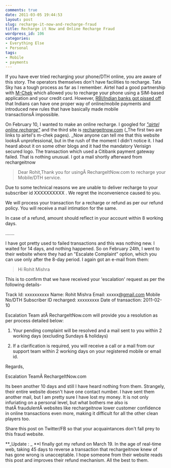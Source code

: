 ```yaml
---
comments: true
date: 2011-03-05 19:44:53
layout: post
slug: recharge-it-now-and-recharge-fraud
title: Recharge it Now and Online Recharge Fraud
wordpress_id: 106
categories:
- Everything Else
- Personal
tags:
- Mobile
- payments
---
```


If you have ever tried recharging your phone/DTH online, you are aware of this story. The operators themselves don't have facilities to recharge. Tata Sky has a tough process as far as I remember. Airtel had a good partnership with [M-Chek](http://main.mchek.com/) which allowed you to recharge your phone using a SIM-based application and your credit card. However, [RBI/Indian banks got pissed off](http://blog.cleartrip.com/journal/2011/2/14/how-indias-banks-killed-the-future-of-commerce.html) that Indians can have one proper way of online/mobile payments and introduced new rules that have basically made mobile transactionsÂ impossible.

On February 10, I wanted to make an online recharge. I googled for _["airtel online recharge"](http://www.google.com/webhp?sourceid=chrome-instant&ie=UTF-8&ion=1#sclient=psy&hl=en&safe=off&site=webhp&q=airtel%20online%20recharge&aq=&aqi=&aql=&oq=&pbx=1&bav=on.2,or.&fp=3a3bce357d2ec0b1&pf=p&pdl=300)_ and the third site is [rechargeitnow.com](http://www.rechargeitnow.com) (_The first two are links to airtel's m-chek pages). _Now anyone can tell me that this website looksÂ unprofessional, but in the rush of the moment I didn't notice it. I had heard about it on some other blogs and it had the mandatory Verisign secured logo. The transaction which used a Citibank payment gateway failed. That is nothing unusual. I got a mail shortly afterward from rechargeitnow


> Dear Rohit,Thank you for usingÂ RechargeItNow.com to recharge your Mobile/DTH service.

Due to some technical reasons we are unable to deliver recharge to your
subscriber id XXXXXXXXXX . We regret the inconvenience caused to you.

We will process your transaction for a recharge or refund as per our refund policy. You will receive a mail intimation for the same.

In case of a refund, amount should reflect in your account within 8 working days.

.......


I have got pretty used to failed transactions and this was nothing new. I waited for 14 days, and nothing happened. So on February 24th, I went to their website where they had an "Escalate Complaint" option, which you can use only after the 8-day period. I again got an e-mail from them:


> Hi Rohit Mishra

This is to confirm that we have received your 'escalation' request as per the following details-

Track Id: xxxxxxxxxx
Name: Rohit Mishra
Email: xxxxx[@gmail.com](mailto:rmishra.001@gmail.com)
Mobile No/DTH Subscriber ID recharged: xxxxxxxxx
Date of transaction: 2011-02-10

Escalation Team atÂ RechargeItNow.com will provide you a resolution as per process detailed below:

1. Your pending complaint will be resolved and a mail sent to you within 2 working days (excluding Sundays & holidays)

2. If a clarification is required, you will receive a call or a mail from our support team within 2 working days on your registered mobile or email id.

Regards,

Escalation TeamÂ RechargeItNow.com


Its been another 10 days and still I have heard nothing from them. Strangely, their entire website doesn't have one contact number. I have sent them another mail, but I am pretty sure I have lost my money. It is not only infuriating on a personal level, but what bothers me also is thatÂ fraudulentÂ websites like rechargeitnow lower customer confidence in online transactions even more, making it difficult for all the other clean players too.

Share this post on Twitter/FB so that your acquaintances don't fall prey to this fraud website.

**_Update : _ **I finally got my refund on March 19. In the age of real-time web, taking 45 days to reverse a transaction that rechargeitnow knew of has gone wrong is unacceptable. I hope someone from their website reads this post and improves their refund mechanism. All the best to them.
